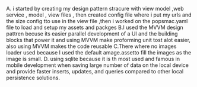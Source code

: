 A. i started by creating my design pattern stracure with view model ,web service , model , view files , then created config file where i put my urls and the size config tto use in the view file ,then i worked on the popsmac.yaml file to load and setup my assets and packges
B.I used the MVVM design pattren becuse its easier parallel development of a UI and the building blocks that power it and using MVVM make proforming unit tost alot easier, also using MVVM makes the code reusable
C.There where no images loader used because I used the default amage.assetto fill the images as the image is small.
D. using sqlite because it is th most used and famous in mobile development when saving large number of data  on the local device and provide faster inserts, updates, and queries compared to other local persistence solutions.

